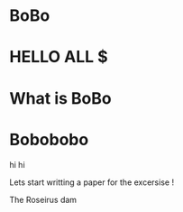 # BoBo

HELLO ALL $
=======

# What is BoBo

#	Bobobobo


hi hi 

Lets start writting a paper for the excersise !

The Roseirus dam 